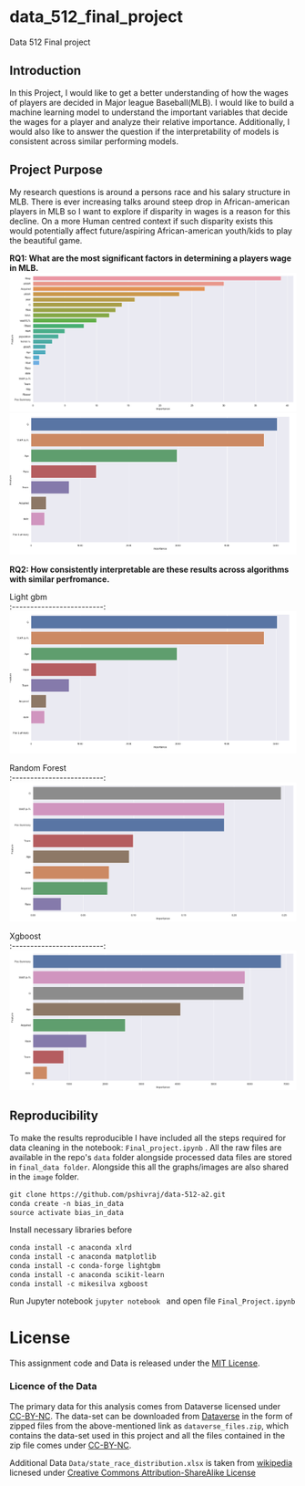 # data_512_final_project
Data 512 Final project

## Introduction

In this Project, I would like to get a better understanding of how the wages of players are decided in Major league Baseball(MLB). I would like to build a machine learning model to understand the important variables that decide the wages for a player and analyze their relative importance. Additionally, I would also like to answer the question if the interpretability of models is consistent across similar performing models.

## Project Purpose

My research questions is around a persons race and his salary structure in MLB. There is ever increasing talks around steep drop in African-american players in MLB so I want to explore if disparity in wages is a reason for this decline. On a more Human centred context if such disparity exists this would potentially affect future/aspiring African-american youth/kids to play the beautiful game.

**RQ1: What are the most significant factors in determining a players wage in MLB.**
![Lightgbm performance](https://github.com/pshivraj/data_512_final_project/blob/master/images/lgb_performance.PNG)
![Lightgbm non- performance](https://github.com/pshivraj/data_512_final_project/blob/master/images/lgb_non_performance.PNG)

**RQ2: How consistently interpretable are these results across algorithms with similar perfromance.**

Light gbm                
:-------------------------:
![](https://github.com/pshivraj/data_512_final_project/blob/master/images/lgb_non_performance.PNG)

Random Forest              
:-------------------------:
![Random Forest](https://github.com/pshivraj/data_512_final_project/blob/master/images/random_forest.PNG)

Xgboost            
:-------------------------:
![Xgboost](https://github.com/pshivraj/data_512_final_project/blob/master/images/xgboost.PNG)



## Reproducibility

To make the results reproducible I have included all the steps required for data cleaning in the notebook: ```Final_project.ipynb```
. All the raw files are available in the repo's ```data``` folder alongside processed data files are stored in ```final_data folder```. Alongside this all the graphs/images are also shared in the ```image``` folder.


```
git clone https://github.com/pshivraj/data-512-a2.git
conda create -n bias_in_data
source activate bias_in_data
```

Install necessary libraries before 

```
conda install -c anaconda xlrd 
conda install -c anaconda matplotlib 
conda install -c conda-forge lightgbm 
conda install -c anaconda scikit-learn 
conda install -c mikesilva xgboost
```

Run Jupyter notebook ```jupyter notebook ``` and open file ```Final_Project.ipynb```

# License
This assignment code and Data is released under the [MIT License](https://github.com/pshivraj/data-512-a2/blob/master/LICENSE).

### Licence of the Data
The primary data for this analysis comes from Dataverse licensed under [CC-BY-NC](https://creativecommons.org/licenses/by-nc/2.0/).
The data-set can be downloaded from [Dataverse](https://dataverse.harvard.edu/dataset.xhtml?persistentId=doi:10.7910/DVN/ZUMXXL) in the form of zipped files from the above-mentioned link as ```dataverse_files.zip```, which contains the data-set used in this project and all the files contained in the zip file comes under [CC-BY-NC](https://creativecommons.org/licenses/by-nc/2.0/).

Additional Data ```Data/state_race_distribution.xlsx``` is taken from [ wikipedia](https://en.wikipedia.org/wiki/Demography_of_the_United_States) licnesed under [Creative Commons Attribution-ShareAlike License](https://en.wikipedia.org/wiki/Wikipedia:Text_of_Creative_Commons_Attribution-ShareAlike_3.0_Unported_License)


